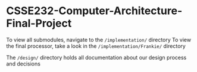 # CSSE232-Computer-Architecture-Final-Project

To view all submodules, navigate to the `/implementation/` directory
To view the final processor, take a look in the `/implementation/Frankie/` directory

The `/design/` directory holds all documentation about our design process and decisions